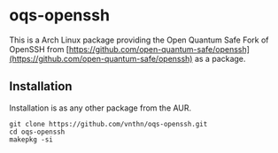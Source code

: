 # oqs-openssh

This is a Arch Linux package providing the Open Quantum Safe Fork of OpenSSH from [https://github.com/open-quantum-safe/openssh](https://github.com/open-quantum-safe/openssh) as a package.

## Installation

Installation is as any other package from the AUR.

```
git clone https://github.com/vnthn/oqs-openssh.git
cd oqs-openssh
makepkg -si
```
